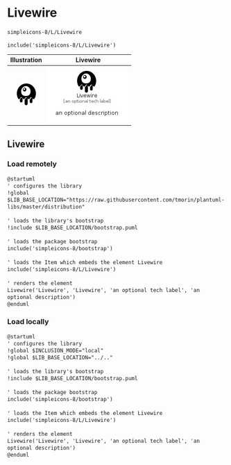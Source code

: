 # Livewire


```text
simpleicons-8/L/Livewire
```

```text
include('simpleicons-8/L/Livewire')
```



| Illustration | Livewire |
| :---: | :---: |
| ![illustration for Illustration](../../simpleicons-8/L/Livewire.png) | ![illustration for Livewire](../../simpleicons-8/L/Livewire.Local.png) |




## Livewire

### Load remotely
```plantuml
@startuml
' configures the library
!global $LIB_BASE_LOCATION="https://raw.githubusercontent.com/tmorin/plantuml-libs/master/distribution"

' loads the library's bootstrap
!include $LIB_BASE_LOCATION/bootstrap.puml

' loads the package bootstrap
include('simpleicons-8/bootstrap')

' loads the Item which embeds the element Livewire
include('simpleicons-8/L/Livewire')

' renders the element
Livewire('Livewire', 'Livewire', 'an optional tech label', 'an optional description')
@enduml
```

### Load locally
```plantuml
@startuml
' configures the library
!global $INCLUSION_MODE="local"
!global $LIB_BASE_LOCATION="../.."

' loads the library's bootstrap
!include $LIB_BASE_LOCATION/bootstrap.puml

' loads the package bootstrap
include('simpleicons-8/bootstrap')

' loads the Item which embeds the element Livewire
include('simpleicons-8/L/Livewire')

' renders the element
Livewire('Livewire', 'Livewire', 'an optional tech label', 'an optional description')
@enduml
```

